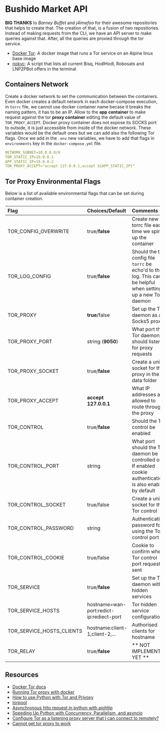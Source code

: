 # Bushido Market API
**BIG THANKS** to *Barney Buffet* and *j4imefoo* for their awesome repositories that helps to create that. The creation of that, is a fusion of two repositories.
Instead of making requests from the CLI, we have an API server to make queries against that. After, all the queries are proxied through the tor service.
- [Docker Tor](https://github.com/BarneyBuffet/docker-tor): A docker image that runs a Tor service on an Alpine linux base image
- [nokyc](https://github.com/j4imefoo/nokyc): A script that lists all current Bisq, HodlHodl, Robosats and LNP2PBot offers in the terminal
## Containers Network
Create a docker network to set the communication between the containers. Even docker creates a default network in each docker-compose execution, in `torrc` file, we cannot use docker container name becase it breaks the naming pattern, it has to be an IP.
Allow to the **app container** to make request against the tor **proxy container** editing the default value of `TOR_PROXY_ACCEPT`. Docker proxy container does not expose its SOCKS port to outside, it is just accessible from inside of the docker network.
These variables would be the default ones but we can add also the following Tor flags. Once we add in the `.env` new variables, we have to add that flags in `environments` key in the `docker-compose.yml` file.
```yaml
NETWORK_SUBNET=10.0.0.0/8
TOR_STATIC_IP=10.0.0.1
APP_STATIC_IP=10.0.0.2
TOR_PROXY_ACCEPT="accept 127.0.0.1,accept ${APP_STATIC_IP}"
```
## Tor Proxy Environmental Flags

Below is a list of available environmental flags that can be set during container creation.

| Flag | Choices/Default | Comments |
|:-----|:----------------|:---------|
| TOR_CONFIG_OVERWRITE | true/__false__ | Create new torrc file each time we spin up the container |
| TOR_LOG_CONFIG | true/__false__ | Should the tor config file `torrc` be echo'd to the log. This can be helpful when setting up a new Tor daemon |
| TOR_PROXY      | __true__/false | Set up the Tor daemon as a Socks5 proxy |
| TOR_PROXY_PORT | string (__9050__) | What port the Tor daemon should listen to for proxy requests |
| TOR_PROXY_SOCKET| true/__false__ | Create a unix socket for the proxy in the data folder |
| TOR_PROXY_ACCEPT | __accept 127.0.0.1__ | What IP addresses are allowed to route through the proxy |
| TOR_CONTROL | true/__false__ | Should the Tor control be enabled |
| TOR_CONTROL_PORT | string | What port should the Tor daemon be controlled on. If enabled cookie authentication is also enabled by default |
| TOR_CONTROL_SOCKET | true/false | Create a unix socket for the Tor control |
| TOR_CONTROL_PASSWORD | string | Authentication password for using the Tor control port |
| TOR_CONTROL_COOKIE | true/false | Cookie to confirm when Tor control port request sent |
| TOR_SERVICE | true/__false__ | Set up the Tor daemon with hidden services |
| TOR_SERVICE_HOSTS | hostname=wan-port:redict-ip:rediect-port | Tor hidden service configuration |
| TOR_SERVICE_HOSTS_CLIENTS | hostname:client-1,client-2,... | Authorised clients for hostname |
| TOR_RELAY | true/__false__ | ** NOT IMPLEMENTED YET ** |

## Resources
- [Docker Tor docs](https://barneybuffet.github.io/docker-tor/)
- [Running Tor proxy with docker](https://dev.to/nabarun/running-tor-proxy-with-docker-56n9)
- [How to use Python with Tor and Privoxy](https://gist.github.com/DusanMadar/8d11026b7ce0bce6a67f7dd87b999f6b)
- [torpool](https://github.com/u1234x1234/torpool)
- [Asynchronous http request in python with aiohttp](https://www.twilio.com/blog/asynchronous-http-requests-in-python-with-aiohttp)
- [Speeding Up Python with Concurrency, Parallelism, and asyncio](https://testdriven.io/blog/concurrency-parallelism-asyncio/)
- [Configure Tor as a listening proxy server that I can connect to remotely?](https://superuser.com/questions/458491/configure-tor-as-a-listening-proxy-server-that-i-can-connect-to-remotely)
- [Cannot get tor proxy to work](https://forum.openwrt.org/t/cant-get-tor-socks-proxy-to-work/64142)